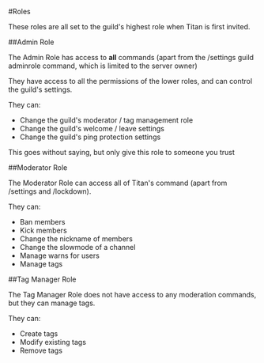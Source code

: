 #Roles

These roles are all set to the guild's highest role when Titan is first invited.

##Admin Role

The Admin Role has access to **all** commands (apart from the /settings guild adminrole command, which is limited to the server owner)

They have access to all the permissions of the lower roles, and can control the guild's settings.

They can:

* Change the guild's moderator / tag management role
* Change the guild's welcome / leave settings
* Change the guild's ping protection settings

This goes without saying, but only give this role to someone you trust

##Moderator Role

The Moderator Role can access all of Titan's command (apart from /settings and /lockdown).

They can:

* Ban members
* Kick members
* Change the nickname of members
* Change the slowmode of a channel
* Manage warns for users
* Manage tags

##Tag Manager Role

The Tag Manager Role does not have access to any moderation commands, but they can manage tags.

They can:

* Create tags
* Modify existing tags
* Remove tags